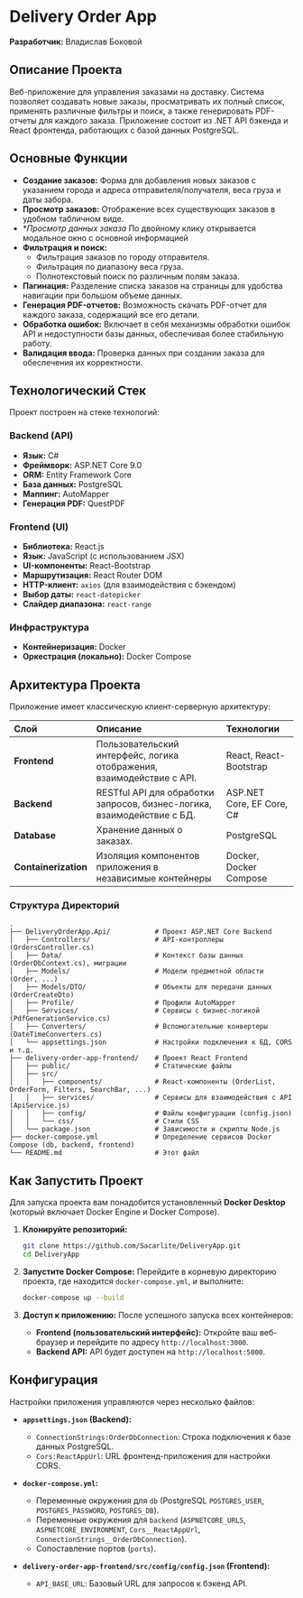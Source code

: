 
# Delivery Order App

**Разработчик:**
Владислав Боковой 

## Описание Проекта

Веб-приложение для  управления заказами на доставку. Система позволяет создавать новые заказы, просматривать их полный список, применять различные фильтры и поиск, а также генерировать PDF-отчеты для каждого заказа. Приложение состоит из .NET API бэкенда и React фронтенда, работающих с базой данных PostgreSQL.

##  Основные Функции

  * **Создание заказов:**  Форма для добавления новых заказов с указанием города и адреса отправителя/получателя, веса груза и даты забора.
  * **Просмотр заказов:** Отображение всех существующих заказов в удобном табличном виде.
  *  **Просмотр данных заказа* По двойному клику открывается модальное окно с основной информацией
  * **Фильтрация и поиск:**
      * Фильтрация заказов по городу отправителя.
      * Фильтрация по диапазону веса груза.
      * Полнотекстовый поиск по различным полям заказа.
  * **Пагинация:** Разделение списка заказов на страницы для удобства навигации при большом объеме данных.
  * **Генерация PDF-отчетов:** Возможность скачать PDF-отчет для каждого заказа, содержащий все его детали.
  * **Обработка ошибок:** Включает в себя механизмы обработки ошибок API и недоступности базы данных, обеспечивая более стабильную работу.
  * **Валидация ввода:** Проверка данных при создании заказа для обеспечения их корректности.

##  Технологический Стек

Проект построен на  стеке технологий:

### Backend (API)

  * **Язык:** C\#
  * **Фреймворк:** ASP.NET Core 9.0
  * **ORM:** Entity Framework Core
  * **База данных:** PostgreSQL
  * **Маппинг:** AutoMapper
  * **Генерация PDF:** QuestPDF

### Frontend (UI)

  * **Библиотека:** React.js
  * **Язык:** JavaScript (с использованием JSX)
  * **UI-компоненты:** React-Bootstrap
  * **Маршрутизация:** React Router DOM
  * **HTTP-клиент:**  `axios` (для взаимодействия с бэкендом)
  * **Выбор даты:** `react-datepicker`
  * **Слайдер диапазона:** `react-range`

### Инфраструктура

  * **Контейнеризация:** Docker
  * **Оркестрация (локально):** Docker Compose

##  Архитектура Проекта

Приложение имеет классическую клиент-серверную архитектуру:

| Слой           | Описание                                                                  | Технологии                 |
| :------------- | :------------------------------------------------------------------------ | :------------------------- |
| **Frontend** | Пользовательский интерфейс, логика отображения, взаимодействие с API.       | React, React-Bootstrap     |
| **Backend** | RESTful API для обработки запросов, бизнес-логика, взаимодействие с БД.      | ASP.NET Core, EF Core, C\# |
| **Database** | Хранение данных о заказах.                                                  | PostgreSQL                 |
| **Containerization** | Изоляция компонентов приложения в независимые контейнеры            | Docker, Docker Compose     |

### Структура Директорий

```
.
├── DeliveryOrderApp.Api/           # Проект ASP.NET Core Backend
│   ├── Controllers/                # API-контроллеры (OrdersController.cs)
│   ├── Data/                       # Контекст базы данных (OrderDbContext.cs), миграции
│   ├── Models/                     # Модели предметной области (Order, ...)
│   ├── Models/DTO/                 # Объекты для передачи данных (OrderCreateDto)
│   ├── Profile/                    # Профили AutoMapper
│   ├── Services/                   # Сервисы с бизнес-логикой (PdfGenerationService.cs)
│   ├── Converters/                 # Вспомогательные конвертеры (DateTimeConverters.cs)
│   └── appsettings.json            # Настройки подключения к БД, CORS и т.д.
├── delivery-order-app-frontend/    # Проект React Frontend
│   ├── public/                     # Статические файлы
│   ├── src/
│   │   ├── components/             # React-компоненты (OrderList, OrderForm, Filters, SearchBar, ...)
│   │   ├── services/               # Сервисы для взаимодействия с API (ApiService.js)
│   │   ├── config/                 # Файлы конфигурации (config.json)
│   │   └── css/                    # Стили CSS
│   └── package.json                # Зависимости и скрипты Node.js
├── docker-compose.yml              # Определение сервисов Docker Compose (db, backend, frontend)
└── README.md                       # Этот файл
```

##  Как Запустить Проект

Для запуска проекта вам понадобится установленный **Docker Desktop** (который включает Docker Engine и Docker Compose).

1.  **Клонируйте репозиторий:**

    ```bash
    git clone https://github.com/Sacarlite/DeliveryApp.git
    cd DeliveryApp
    ```

2.  **Запустите Docker Compose:**
    Перейдите в корневую директорию проекта, где находится `docker-compose.yml`, и выполните:

    ```bash
    docker-compose up --build
    ```

3.  **Доступ к приложению:**
    После успешного запуска всех контейнеров:

      * **Frontend (пользовательский интерфейс):** Откройте ваш веб-браузер и перейдите по адресу `http://localhost:3000`.
      * **Backend API:** API будет доступен на `http://localhost:5000`.

##  Конфигурация

Настройки приложения управляются через несколько файлов:

  * **`appsettings.json` (Backend):**

      * `ConnectionStrings:OrderDbConnection`: Строка подключения к базе данных PostgreSQL. 
      * `Cors:ReactAppUrl`: URL фронтенд-приложения для настройки CORS.

  * **`docker-compose.yml`:**

      * Переменные окружения для `db` (PostgreSQL `POSTGRES_USER`, `POSTGRES_PASSWORD`, `POSTGRES_DB`).
      * Переменные окружения для `backend` (`ASPNETCORE_URLS`, `ASPNETCORE_ENVIRONMENT`, `Cors__ReactAppUrl`, `ConnectionStrings__OrderDbConnection`).
      * Сопоставление портов (`ports`).

  * **`delivery-order-app-frontend/src/config/config.json` (Frontend):**

      * `API_BASE_URL`: Базовый URL для запросов к бэкенд API.
